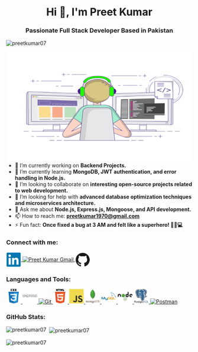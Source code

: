 <!-- Header Section -->
<h1 align="center">Hi 👋, I'm Preet Kumar</h1>
<h3 align="center">Passionate Full Stack Developer Based in Pakistan</h3>

<!-- Profile Views -->
<p align="left">
  <img src="https://komarev.com/ghpvc/?username=preetkumar07&label=Profile%20views&color=0e75b6&style=flat" alt="preetkumar07" />
</p>

<!-- GIF Section -->
<img align="right" height="300" width="500" src="https://raw.githubusercontent.com/mikonoid/mikonoid/main/images/gifs/coder3.gif" alt="Coding GIF" />

<!-- About Me Section -->
- 🔭 I’m currently working on **Backend Projects.**  
- 🌱 I’m currently learning **MongoDB, JWT authentication, and error handling in Node.js.**  
- 👯 I’m looking to collaborate on **interesting open-source projects related to web development.**  
- 🤝 I’m looking for help with **advanced database optimization techniques and microservices architecture.**  
- 💬 Ask me about **Node.js, Express.js, Mongoose, and API development.**  
- 📫 How to reach me: **preetkumar1970@gmail.com**  
- ⚡ Fun fact: **Once fixed a bug at 3 AM and felt like a superhero! 🦸‍♂️💻**

<!-- Connect with Me -->
<h3 align="left">Connect with me:</h3>
<p align="left">
  <!-- LinkedIn -->
  <a href="https://www.linkedin.com/in/preet-kumar-0b1026284" target="_blank" rel="noopener noreferrer">
    <img align="center" src="https://raw.githubusercontent.com/devicons/devicon/master/icons/linkedin/linkedin-original.svg" alt="Preet Kumar LinkedIn" height="40" width="40" />
  </a>
  <!-- Gmail -->
  <a href="mailto:preetkumar1970@gmail.com" target="_blank" rel="noopener noreferrer">
    <img align="center" src="https://img.icons8.com/color/48/000000/gmail--v1.png" alt="Preet Kumar Gmail" height="40" width="40" />
  </a>
  <!-- GitHub -->
  <a href="https://github.com/preetkumar07" target="_blank" rel="noopener noreferrer">
    <img align="center" src="https://raw.githubusercontent.com/devicons/devicon/master/icons/github/github-original.svg" alt="Preet Kumar GitHub" height="40" width="40" />
  </a>
</p>

<!-- Languages and Tools -->
<h3 align="left">Languages and Tools:</h3>
<p align="left">
  <a href="https://www.w3schools.com/css/" target="_blank" rel="noreferrer">
    <img src="https://raw.githubusercontent.com/devicons/devicon/master/icons/css3/css3-original-wordmark.svg" alt="CSS3" width="40" height="40" />
  </a>
  <a href="https://expressjs.com" target="_blank" rel="noreferrer">
    <img src="https://raw.githubusercontent.com/devicons/devicon/master/icons/express/express-original-wordmark.svg" alt="Express.js" width="40" height="40" />
  </a>
  <a href="https://git-scm.com/" target="_blank" rel="noreferrer">
    <img src="https://www.vectorlogo.zone/logos/git-scm/git-scm-icon.svg" alt="Git" width="40" height="40" />
  </a>
  <a href="https://www.w3.org/html/" target="_blank" rel="noreferrer">
    <img src="https://raw.githubusercontent.com/devicons/devicon/master/icons/html5/html5-original-wordmark.svg" alt="HTML5" width="40" height="40" />
  </a>
  <a href="https://developer.mozilla.org/en-US/docs/Web/JavaScript" target="_blank" rel="noreferrer">
    <img src="https://raw.githubusercontent.com/devicons/devicon/master/icons/javascript/javascript-original.svg" alt="JavaScript" width="40" height="40" />
  </a>
  <a href="https://www.mongodb.com/" target="_blank" rel="noreferrer">
    <img src="https://raw.githubusercontent.com/devicons/devicon/master/icons/mongodb/mongodb-original-wordmark.svg" alt="MongoDB" width="40" height="40" />
  </a>
  <a href="https://www.mysql.com/" target="_blank" rel="noreferrer">
    <img src="https://raw.githubusercontent.com/devicons/devicon/master/icons/mysql/mysql-original-wordmark.svg" alt="MySQL" width="40" height="40" />
  </a>
  <a href="https://nodejs.org" target="_blank" rel="noreferrer">
    <img src="https://raw.githubusercontent.com/devicons/devicon/master/icons/nodejs/nodejs-original-wordmark.svg" alt="Node.js" width="40" height="40" />
  </a>
  <a href="https://www.postgresql.org" target="_blank" rel="noreferrer">
    <img src="https://raw.githubusercontent.com/devicons/devicon/master/icons/postgresql/postgresql-original-wordmark.svg" alt="PostgreSQL" width="40" height="40" />
  </a>
  <a href="https://postman.com" target="_blank" rel="noreferrer">
    <img src="https://www.vectorlogo.zone/logos/getpostman/getpostman-icon.svg" alt="Postman" width="40" height="40" />
  </a>
</p>

<!-- GitHub Stats -->
<h3 align="left">GitHub Stats:</h3>
<p>
  <img align="left" src="https://github-readme-stats.vercel.app/api?username=preetkumar07&show_icons=true&count_private=true&hide=contribs&theme=radical" alt="preetkumar07" />
</p>
<p>&nbsp;
  <img align="center" src="https://streak-stats.demolab.com/?user=preetkumar07&theme=radical&hide_border=true" alt="preetkumar07" />
</p>

<p>
  <img align="center" src="https://github-readme-stats.vercel.app/api/top-langs/?username=preetkumar07&layout=compact&theme=radical" alt="preetkumar07" />
</p>
